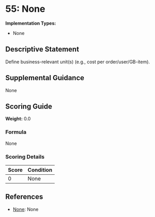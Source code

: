 # 55: None

**Implementation Types:**
- None

## Descriptive Statement

Define business-relevant unit(s) (e.g., cost per order/user/GB-item).

## Supplemental Guidance

None

## Scoring Guide

**Weight:** 0.0

### Formula

None

### Scoring Details

| Score | Condition |
| ----- | --------- |
| 0 | None |

## References

- [None](None): None

